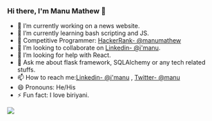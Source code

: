 ### Hi there, I'm Manu Mathew 👋


- 🔭 I’m currently working on a news website.
- 🌱 I’m currently learning bash scripting and JS.
- 🔲 Competitive Programmer: [HackerRank- @manumathew](https://www.hackerrank.com/manu1997) 
- 👯 I’m looking to collaborate on [Linkedin- @i'manu](https://www.linkedin.com/in/manu-mathew-b75712142/).
- 🤔 I’m looking for help with React.
- 💬 Ask me about flask framework, SQLAlchemy or any tech related stuffs.
- 📫 How to reach me:[Linkedin- @i'manu](https://www.linkedin.com/in/manu-mathew-b75712142/) , [Twitter- @manu](https://twitter.com/ManuMat55127213)
- 😄 Pronouns: He/His
- ⚡ Fun fact: I love biriyani.

<img src='https://github-readme-stats.vercel.app/api?username=Augustine97&&show_icons=true&title_color=ffffff&icon_color=bb2acf&text_color=daf7dc&bg_color=151515'>






 

